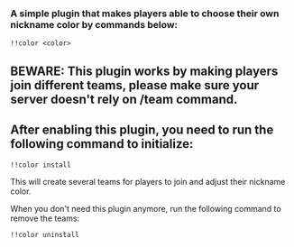 ### A simple plugin that makes players able to choose their own nickname color by commands below:

```
!!color <color>
```

## BEWARE: This plugin works by making players join different teams, please make sure your server doesn't rely on /team command.

## After enabling this plugin, you need to run the following command to initialize:
```
!!color install
```

This will create several teams for players to join and adjust their nickname color.

When you don't need this plugin anymore, run the following command to remove the teams:

```
!!color uninstall
```